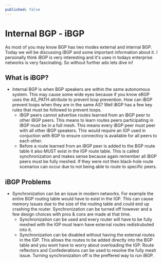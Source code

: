 ```yaml
---
published: false
---
```

# **Internal BGP - iBGP**

As most of you may know BGP has two modes external and internal BGP. Today we will be discussing iBGP and some important information about it. I personally think iBGP is very interesting and it's uses in todays enterprise networks is very fascinating. So without further ado lets dive in!

## What is iBGP?

- Internal BGP is when BGP speakers are within the same autonomous system. This may cause some wide eyes because if you know eBGP uses the AS_PATH attribute to prevent loop prevention. How can iBGP prevent loops when they are in the same AS? Well iBGP has a few key rules that must be followed to prevent loops.
  - iBGP peers cannot advertise routes learned from an iBGP peer to other iBGP peers. This means to learn routes peers participating in iBGP must be in a full mesh. This means every iBGP peer must peer with all other iBGP speakers. This would require an IGP used in conjuction with BGP to ensure connectivy is available for all peers to each other.
  - Before a route learned from an iBGP peer is added to the BGP route table it also MUST exist in the IGP route table. This is called synchronization and makes sense because again remember all iBGP peers must be fully meshed. If they were not then black-hole route scenarios can occur due to not being able to route to specific peers. 


## iBGP Problems

 - Synchronization can be an issue in modern networks. For example the entire BGP routing table would have to exist in the IGP. This can cause memory issues due to the size of the routing table and could end up crashing the router. Synchronization can be turned off however and a few design choices with pros & cons are made at that time.
   - Synchronization can be used and every router will have to be fully meshed with the IGP must learn have external routes redistrubuted into it.
   - Synchronization can be disabled without having the external routes in the IGP. This allows the routes to be added directly into the BGP table and you wont have to worry about overloading the IGP. Route reflectors and Confederations can be used to resolve the fully mesh issue. Turning synchronization off is the preffered way to run iBGP.